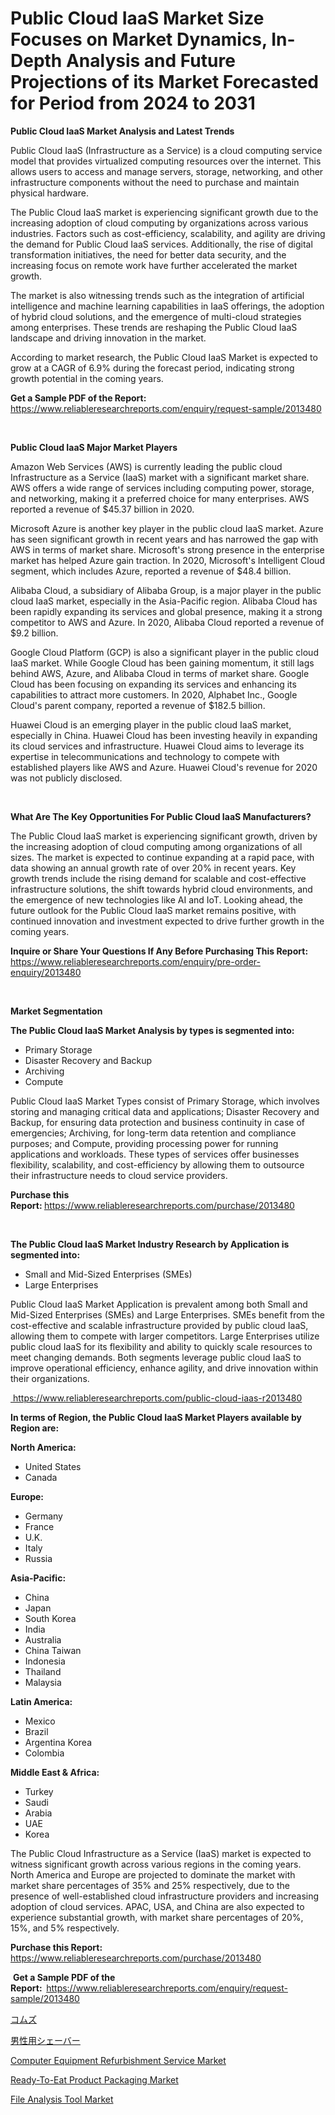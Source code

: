 <p><h1>Public Cloud IaaS Market Size Focuses on Market Dynamics, In-Depth Analysis and Future Projections of its Market Forecasted for Period from 2024 to 2031</h1></p><p><strong>Public Cloud IaaS Market Analysis and Latest Trends</strong></p>
<p><p>Public Cloud IaaS (Infrastructure as a Service) is a cloud computing service model that provides virtualized computing resources over the internet. This allows users to access and manage servers, storage, networking, and other infrastructure components without the need to purchase and maintain physical hardware.</p><p>The Public Cloud IaaS market is experiencing significant growth due to the increasing adoption of cloud computing by organizations across various industries. Factors such as cost-efficiency, scalability, and agility are driving the demand for Public Cloud IaaS services. Additionally, the rise of digital transformation initiatives, the need for better data security, and the increasing focus on remote work have further accelerated the market growth.</p><p>The market is also witnessing trends such as the integration of artificial intelligence and machine learning capabilities in IaaS offerings, the adoption of hybrid cloud solutions, and the emergence of multi-cloud strategies among enterprises. These trends are reshaping the Public Cloud IaaS landscape and driving innovation in the market.</p><p>According to market research, the Public Cloud IaaS Market is expected to grow at a CAGR of 6.9% during the forecast period, indicating strong growth potential in the coming years.</p></p>
<p><strong>Get a Sample PDF of the Report:&nbsp;</strong> <a href="https://www.reliableresearchreports.com/enquiry/request-sample/2013480">https://www.reliableresearchreports.com/enquiry/request-sample/2013480</a></p>
<p>&nbsp;</p>
<p><strong>Public Cloud IaaS Major Market Players</strong></p>
<p><p>Amazon Web Services (AWS) is currently leading the public cloud Infrastructure as a Service (IaaS) market with a significant market share. AWS offers a wide range of services including computing power, storage, and networking, making it a preferred choice for many enterprises. AWS reported a revenue of $45.37 billion in 2020.</p><p>Microsoft Azure is another key player in the public cloud IaaS market. Azure has seen significant growth in recent years and has narrowed the gap with AWS in terms of market share. Microsoft's strong presence in the enterprise market has helped Azure gain traction. In 2020, Microsoft's Intelligent Cloud segment, which includes Azure, reported a revenue of $48.4 billion.</p><p>Alibaba Cloud, a subsidiary of Alibaba Group, is a major player in the public cloud IaaS market, especially in the Asia-Pacific region. Alibaba Cloud has been rapidly expanding its services and global presence, making it a strong competitor to AWS and Azure. In 2020, Alibaba Cloud reported a revenue of $9.2 billion.</p><p>Google Cloud Platform (GCP) is also a significant player in the public cloud IaaS market. While Google Cloud has been gaining momentum, it still lags behind AWS, Azure, and Alibaba Cloud in terms of market share. Google Cloud has been focusing on expanding its services and enhancing its capabilities to attract more customers. In 2020, Alphabet Inc., Google Cloud's parent company, reported a revenue of $182.5 billion.</p><p>Huawei Cloud is an emerging player in the public cloud IaaS market, especially in China. Huawei Cloud has been investing heavily in expanding its cloud services and infrastructure. Huawei Cloud aims to leverage its expertise in telecommunications and technology to compete with established players like AWS and Azure. Huawei Cloud's revenue for 2020 was not publicly disclosed.</p></p>
<p>&nbsp;</p>
<p><strong>What Are The Key Opportunities For Public Cloud IaaS Manufacturers?</strong></p>
<p><p>The Public Cloud IaaS market is experiencing significant growth, driven by the increasing adoption of cloud computing among organizations of all sizes. The market is expected to continue expanding at a rapid pace, with data showing an annual growth rate of over 20% in recent years. Key growth trends include the rising demand for scalable and cost-effective infrastructure solutions, the shift towards hybrid cloud environments, and the emergence of new technologies like AI and IoT. Looking ahead, the future outlook for the Public Cloud IaaS market remains positive, with continued innovation and investment expected to drive further growth in the coming years.</p></p>
<p><strong>Inquire or Share Your Questions If Any Before Purchasing This Report:</strong> <a href="https://www.reliableresearchreports.com/enquiry/pre-order-enquiry/2013480">https://www.reliableresearchreports.com/enquiry/pre-order-enquiry/2013480</a></p>
<p>&nbsp;</p>
<p><strong>Market Segmentation</strong></p>
<p><strong>The Public Cloud IaaS Market Analysis by types is segmented into:</strong></p>
<p><ul><li>Primary Storage</li><li>Disaster Recovery and Backup</li><li>Archiving</li><li>Compute</li></ul></p>
<p><p>Public Cloud IaaS Market Types consist of Primary Storage, which involves storing and managing critical data and applications; Disaster Recovery and Backup, for ensuring data protection and business continuity in case of emergencies; Archiving, for long-term data retention and compliance purposes; and Compute, providing processing power for running applications and workloads. These types of services offer businesses flexibility, scalability, and cost-efficiency by allowing them to outsource their infrastructure needs to cloud service providers.</p></p>
<p><strong>Purchase this Report:&nbsp;</strong><a href="https://www.reliableresearchreports.com/purchase/2013480">https://www.reliableresearchreports.com/purchase/2013480</a></p>
<p>&nbsp;</p>
<p><strong>The Public Cloud IaaS Market Industry Research by Application is segmented into:</strong></p>
<p><ul><li>Small and Mid-Sized Enterprises (SMEs)</li><li>Large Enterprises</li></ul></p>
<p><p>Public Cloud IaaS Market Application is prevalent among both Small and Mid-Sized Enterprises (SMEs) and Large Enterprises. SMEs benefit from the cost-effective and scalable infrastructure provided by public cloud IaaS, allowing them to compete with larger competitors. Large Enterprises utilize public cloud IaaS for its flexibility and ability to quickly scale resources to meet changing demands. Both segments leverage public cloud IaaS to improve operational efficiency, enhance agility, and drive innovation within their organizations.</p></p>
<p><a href="https://www.reliableresearchreports.com/public-cloud-iaas-r2013480">&nbsp;https://www.reliableresearchreports.com/public-cloud-iaas-r2013480</a></p>
<p><strong>In terms of Region, the Public Cloud IaaS Market Players available by Region are:</strong></p>
<p>
    <p> <strong> North America: </strong>
        <ul>
            <li>United States</li>
            <li>Canada</li>
        </ul>
        </p> 
    <p> <strong> Europe: </strong>
        <ul>
            <li>Germany</li>
            <li>France</li>
            <li>U.K.</li>
            <li>Italy</li>
            <li>Russia</li>
        </ul>
        </p> 
    <p> <strong> Asia-Pacific: </strong>
        <ul>
            <li>China</li>
            <li>Japan</li>
            <li>South Korea</li>
            <li>India</li>
            <li>Australia</li>
            <li>China Taiwan</li>
            <li>Indonesia</li>
            <li>Thailand</li>
            <li>Malaysia</li>
        </ul>
        </p> 
    <p> <strong> Latin America: </strong>
        <ul>
            <li>Mexico</li>
            <li>Brazil</li>
            <li>Argentina Korea</li>
            <li>Colombia</li>
        </ul>
        </p> 
    <p> <strong> Middle East & Africa: </strong>
        <ul>
            <li>Turkey</li>
            <li>Saudi</li>
            <li>Arabia</li>
            <li>UAE</li>
            <li>Korea</li>
        </ul>
    </p>
    </p>
<p><p>The Public Cloud Infrastructure as a Service (IaaS) market is expected to witness significant growth across various regions in the coming years. North America and Europe are projected to dominate the market with market share percentages of 35% and 25% respectively, due to the presence of well-established cloud infrastructure providers and increasing adoption of cloud services. APAC, USA, and China are also expected to experience substantial growth, with market share percentages of 20%, 15%, and 5% respectively.</p></p>
<p><strong>Purchase this Report: </strong><a href="https://www.reliableresearchreports.com/purchase/2013480">https://www.reliableresearchreports.com/purchase/2013480</a></p>
<p>&nbsp;<strong>Get a Sample PDF of the Report:&nbsp;&nbsp;</strong><a href="https://www.reliableresearchreports.com/enquiry/request-sample/2013480">https://www.reliableresearchreports.com/enquiry/request-sample/2013480</a></p>
<p><strong></strong></p>
<p><p><a href="https://github.com/cbigkbh02719/Market-Research-Report-List-2/blob/main/988296837397.md">コムズ</a></p><p><a href="https://github.com/ReganWisoky2023/Market-Research-Report-List-1/blob/main/573653737402.md">男性用シェーバー</a></p><p><a href="https://www.linkedin.com/pulse/computer-equipment-refurbishment-service-market-size-trends-gbppe">Computer Equipment Refurbishment Service Market</a></p><p><a href="https://www.linkedin.com/pulse/ready-to-eat-product-packaging-market-comprehensive-assessment-vuloe">Ready-To-Eat Product Packaging Market</a></p><p><a href="https://github.com/shotows/Market-Research-Report-List-2/blob/main/file-analysis-tool-market.md">File Analysis Tool Market</a></p></p>